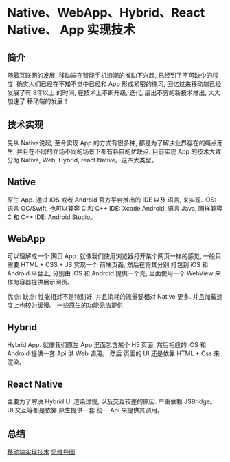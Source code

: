 # Native、WebApp、Hybrid、React Native、 App 实现技术

## 简介

随着互联网的发展, 移动端在智能手机浪潮的推动下兴起, 已经到了不可缺少的程度, 确实人们已经在不知不觉中已经和 App 形成紧密的练习, 回忆过来移动端已经发展了有 8年以上 的时间, 在技术上不断升级, 迭代, 层出不穷的新技术推出, 大大加速了 移动端的发展！

## 技术实现

先从 Native说起, 至今实现 App 的方式有很多种, 都是为了解决业界存在的痛点而生, 并且在不同的立场不同的场景下都有各自的优缺点.  目前实现 App 的技术大致分为  Native, Web, Hybrid,  react Native。这四大类型。

## Native

原生 App. 通过 iOS 或者 Android 官方平台推出的 IDE 以及 语言, 来实现.
iOS:  语言 OC/Swift, 也可以兼容 C 和 C++  IDE: Xcode
Android:  语言 Java, 同样兼容 C 和 C++ IDE: Android Studio。 

## WebApp

可以理解成一个 网页 App. 就像我们使用浏览器打开某个网页一样的感觉, 一般只需要 HTML + CSS + JS 实现一个 前端页面, 然后在将其分别 打包到 iOS 和 Android 平台上, 分别由 iOS 和 Android 提供一个壳, 里面使用一个  WebView 来作为容器提供展示网页。

优点: 
缺点: 性能相对不是特别好, 并且消耗的流量要相对  Native 更多. 并且加载速度上也较为缓慢。 一些原生的功能无法提供

## Hybrid

Hybrid App. 就像我们原生 App 里面包含某个 H5 页面,  然后相应的 iOS 和 Android 提供一套  Api 供 Web 调用。  然后 页面的 UI 还是依靠 HTML + Css  来渲染。 

## React Native

主要为了解决 Hybrid  UI 渲染过慢, 以及交互较差的原因.  严重依赖 JSBridge。  UI 交互等都是依靠 原生提供一套 统一 Api 来提供其调用。


## 总结

[移动端实现技术](https://segmentfault.com/a/1190000011154120#articleHeader2)
[思维导图](http://naotu.baidu.com/file/6af15fcbb72f89926043779811b1ea44?token=df0378691ecdcef2)


